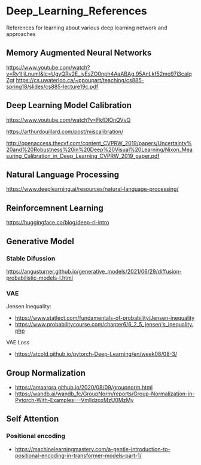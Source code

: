 # Deep_Learning_References
References for learning about various deep learning network and approaches

## Memory Augmented Neural Networks

https://www.youtube.com/watch?v=Ry1IIjLnumI&lc=UgyQRv2E_iyEsZO0nph4AaABAg.95AnLkf52mo97j3caIqZgt
https://cs.uwaterloo.ca/~ppoupart/teaching/cs885-spring18/slides/cs885-lecture19c.pdf

## Deep Learning Model Calibration

https://www.youtube.com/watch?v=FkfDlOnQVvQ

https://arthurdouillard.com/post/miscalibration/

http://openaccess.thecvf.com/content_CVPRW_2019/papers/Uncertainty%20and%20Robustness%20in%20Deep%20Visual%20Learning/Nixon_Measuring_Calibration_in_Deep_Learning_CVPRW_2019_paper.pdf

## Natural Language Processing
https://www.deeplearning.ai/resources/natural-language-processing/

## Reinforcemnent Learning
https://huggingface.co/blog/deep-rl-intro

## Generative Model
### Stable Difussion
https://angusturner.github.io/generative_models/2021/06/29/diffusion-probabilistic-models-I.html

### VAE
Jensen inequality: 
* https://www.statlect.com/fundamentals-of-probability/Jensen-inequality
* https://www.probabilitycourse.com/chapter6/6_2_5_jensen's_inequality.php

VAE Loss
* https://atcold.github.io/pytorch-Deep-Learning/en/week08/08-3/

## Group Normalization
* https://amaarora.github.io/2020/08/09/groupnorm.html
* https://wandb.ai/wandb_fc/GroupNorm/reports/Group-Normalization-in-Pytorch-With-Examples---VmlldzoxMzU0MzMy

## Self Attention
### Positional encoding
* https://machinelearningmastery.com/a-gentle-introduction-to-positional-encoding-in-transformer-models-part-1/
